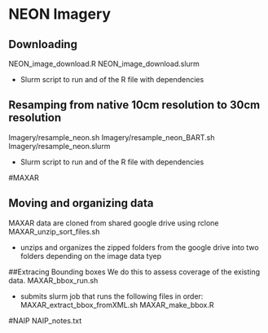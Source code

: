# NEON Imagery
## Downloading
NEON_image_download.R
NEON_image_download.slurm
- Slurm script to run and of the R file with dependencies

## Resamping from native 10cm resolution to 30cm resolution
Imagery/resample_neon.sh
Imagery/resample_neon_BART.sh
Imagery/resample_neon.slurm
- Slurm script to run and of the R file with dependencies

#MAXAR
## Moving and organizing data
MAXAR data are cloned from shared google drive using rclone
MAXAR_unzip_sort_files.sh
- unzips and organizes the zipped folders from the google drive into two folders depending on the image data tyep

##Extracing Bounding boxes
We do this to assess coverage of the existing data.
MAXAR_bbox_run.sh
- submits slurm job that runs the following files in order:
MAXAR_extract_bbox_fromXML.sh
MAXAR_make_bbox.R


#NAIP
NAIP_notes.txt
